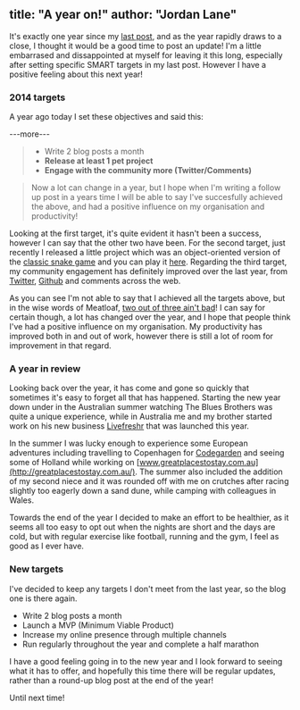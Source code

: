 title: "A year on!"
author: "Jordan Lane"
---
It's exactly one year since my [last post](http://jordanlane.me/article/moving-forwards), and as the year rapidly draws to a close, I thought it would be a good time to post an update! I'm a little embarrased and dissappointed at myself for leaving it this long, especially after setting specific SMART targets in my last post. However I have a positive feeling about this next year! 

### 2014 targets

A year ago today I set these objectives and said this: 

---more---

>- Write 2 blog posts a month
>- **Release at least 1 pet project**
>- **Engage with the community more (Twitter/Comments)**

> Now a lot can change in a year, but I hope when I'm writing a follow up post in a years time I will be able to say I've succesfully achieved the above, and had a positive influence on my organisation and productivity!

Looking at the first target, it's quite evident it hasn't been a success, however I can say that the other two have been. For the second target, just recently I released a little project which was an object-oriented version of the [classic snake game](https://github.com/JJCLane/Snake) and you can play it [here](http://projects.jordanlane.me/snake/). Regarding the third target, my community engagement has definitely improved over the last year, from [Twitter](https://twitter.com/JJCLane), [Github](https://github.com/JJCLane) and comments across the web. 

As you can see I'm not able to say that I achieved all the targets above, but in the wise words of Meatloaf, [two out of three ain't bad](https://www.youtube.com/watch?v=k5hWWe-ts2s)! I can say for certain though, a lot has changed over the year, and I hope that people think I've had a positive influence on my organisation. My productivity has improved both in and out of work, however there is still a lot of room for improvement in that regard. 

### A year in review

Looking back over the year, it has come and gone so quickly that sometimes it's easy to forget all that has happened. Starting the new year down under in the Australian summer watching The Blues Brothers was quite a unique experience, while in Australia me and my brother started work on his new business [Livefreshr](https://livefreshr.com) that was launched this year.

In the summer I was lucky enough to experience some European adventures including travelling to Copenhagen for [Codegarden](http://codegarden14.com/) and seeing some of Holland while working on [www.greatplacestostay.com.au](http://greatplacestostay.com.au/). The summer also included the addition of my second niece and it was rounded off with me on crutches after racing slightly too eagerly down a sand dune, while camping with colleagues in Wales. 

Towards the end of the year I decided to make an effort to be healthier, as it seems all too easy to opt out when the nights are short and the days are cold, but with regular exercise like football, running and the gym, I feel as good as I ever have.

### New targets

I've decided to keep any targets I don't meet from the last year, so the blog one is there again.

- Write 2 blog posts a month
- Launch a MVP (Minimum Viable Product)
- Increase my online presence through multiple channels
- Run regularly throughout the year and complete a half marathon

I have a good feeling going in to the new year and I look forward to seeing what it has to offer, and hopefully this time there will be regular updates, rather than a round-up blog post at the end of the year!

Until next time!